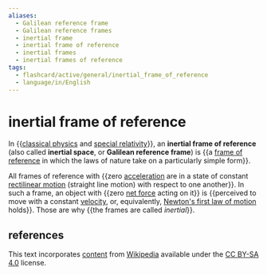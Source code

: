 ```yaml
---
aliases:
  - Galilean reference frame
  - Galilean reference frames
  - inertial frame
  - inertial frame of reference
  - inertial frames
  - inertial frames of reference
tags:
  - flashcard/active/general/inertial_frame_of_reference
  - language/in/English
---
```


# inertial frame of reference

In {{[classical physics](classical%20phyics.md) and [special relativity](special%20relativity.md)}}, an __inertial frame of reference__ (also called __inertial space__, or __Galilean reference frame__) is {{a [frame of reference](frame%20of%20reference.md) in which the laws of nature take on a particularly simple form}}. <!--SR:!2025-07-16,274,330!2025-04-18,192,310-->

All frames of reference with {{zero [acceleration](acceleration.md) are in a state of constant [rectilinear motion](linear%20motion.md) (straight line motion) with respect to one another}}. In such a frame, an object with {{zero [net force](net%20force.md) acting on it}} is {{perceived to move with a constant [velocity](velocity.md), or, equivalently, [Newton's first law of motion](Newton's%20laws%20of%20motion.md#first%20law) holds}}. Those are why {{the frames are called _inertial_}}. <!--SR:!2025-03-12,166,310!2025-08-09,298,330!2025-03-08,175,310!2025-05-21,235,330-->

## references

This text incorporates [content](https://en.wikipedia.org/wiki/inertial_frame_of_reference) from [Wikipedia](Wikipedia.md) available under the [CC BY-SA 4.0](https://creativecommons.org/licenses/by-sa/4.0/) license.
